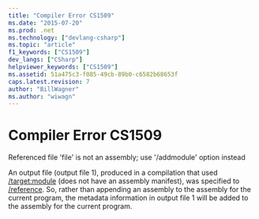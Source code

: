 ```yaml
---
title: "Compiler Error CS1509"
ms.date: "2015-07-20"
ms.prod: .net
ms.technology: ["devlang-csharp"]
ms.topic: "article"
f1_keywords: ["CS1509"]
dev_langs: ["CSharp"]
helpviewer_keywords: ["CS1509"]
ms.assetid: 51a475c3-f085-49cb-89b0-c6582b68653f
caps.latest.revision: 7
author: "BillWagner"
ms.author: "wiwagn"
---
```

# Compiler Error CS1509
Referenced file 'file' is not an assembly; use '/addmodule' option instead  
  
 An output file (output file 1), produced in a compilation that used [/target:module](../../csharp/language-reference/compiler-options/target-module-compiler-option.md) (does not have an assembly manifest), was specified to [/reference](../../csharp/language-reference/compiler-options/reference-compiler-option.md). So, rather than appending an assembly to the assembly for the current program, the metadata information in output file 1 will be added to the assembly for the current program.
